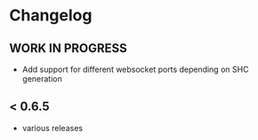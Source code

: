 # Changelog

## __WORK IN PROGRESS__
* Add support for different websocket ports depending on SHC generation

## < 0.6.5
* various releases
